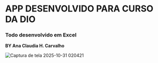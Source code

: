 # APP DESENVOLVIDO PARA CURSO DA DIO

### Todo desenvolvido em Excel

**BY Ana Claudia H. Carvalho**

![Captura de tela 2025-10-31 020421](https://github.com/user-attachments/assets/de67415d-59e2-4ff0-99b2-51f6c321f9a4)
